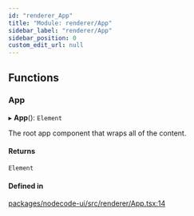 ```yaml
---
id: "renderer_App"
title: "Module: renderer/App"
sidebar_label: "renderer/App"
sidebar_position: 0
custom_edit_url: null
---
```


## Functions

### App

▸ **App**(): `Element`

The root app component that wraps all of the content.

#### Returns

`Element`

#### Defined in

[packages/nodecode-ui/src/renderer/App.tsx:14](https://github.com/bischoff-m/nodecode/blob/1978ab5/packages/nodecode-ui/src/renderer/App.tsx#L14)
